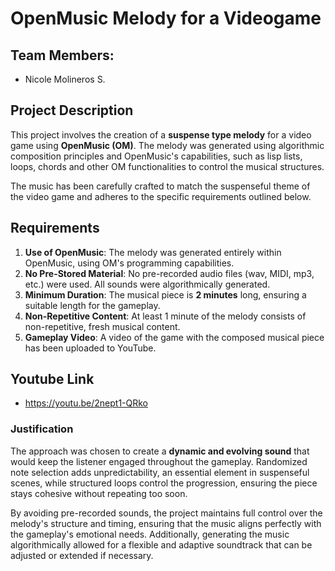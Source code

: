 # OpenMusic Melody for a Videogame

## Team Members:
- Nicole Molineros S.

## Project Description

This project involves the creation of a **suspense type melody** for a video game using **OpenMusic (OM)**. The melody was generated using algorithmic composition principles and OpenMusic's capabilities, such as lisp lists, loops, chords and other OM functionalities to control the musical structures.

The music has been carefully crafted to match the suspenseful theme of the video game and adheres to the specific requirements outlined below.

## Requirements

1. **Use of OpenMusic**: The melody was generated entirely within OpenMusic, using OM's programming capabilities.
2. **No Pre-Stored Material**: No pre-recorded audio files (wav, MIDI, mp3, etc.) were used. All sounds were algorithmically generated.
3. **Minimum Duration**: The musical piece is **2 minutes** long, ensuring a suitable length for the gameplay.
4. **Non-Repetitive Content**: At least 1 minute of the melody consists of non-repetitive, fresh musical content.
5. **Gameplay Video**: A video of the game with the composed musical piece has been uploaded to YouTube.

## Youtube Link

- https://youtu.be/2nept1-QRko

### Justification
The approach was chosen to create a **dynamic and evolving sound** that would keep the listener engaged throughout the gameplay. Randomized note selection adds unpredictability, an essential element in suspenseful scenes, while structured loops control the progression, ensuring the piece stays cohesive without repeating too soon.

By avoiding pre-recorded sounds, the project maintains full control over the melody's structure and timing, ensuring that the music aligns perfectly with the gameplay's emotional needs. Additionally, generating the music algorithmically allowed for a flexible and adaptive soundtrack that can be adjusted or extended if necessary.
